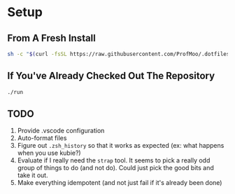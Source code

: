 # Setup

## From A Fresh Install

```bash
sh -c "$(curl -fsSL https://raw.githubusercontent.com/ProfMoo/.dotfiles/master/run)"
```

## If You've Already Checked Out The Repository

```bash
./run
```

## TODO

1. Provide .vscode configuration
2. Auto-format files
3. Figure out `.zsh_history` so that it works as expected (ex: what happens when you use kubie?)
4. Evaluate if I really need the `strap` tool. It seems to pick a really odd group of things to do (and not do). Could just pick the good bits and take it out.
5. Make everything idempotent (and not just fail if it's already been done)
